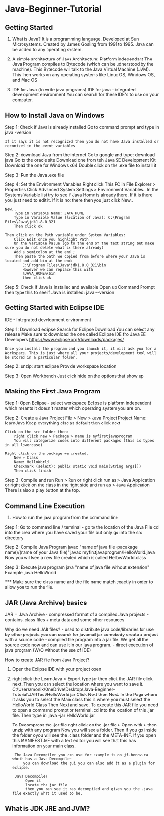 # Java-Beginner-Tutorial

## Getting Started
1. What is Java?
It is a programming language. Developed at Sun Microsystems. Created by James Gosling from 1991 to 1995.
Java can be added to any operating system.

2. A simple architecture of Java
Architecture: Platform independant
The Java Program compiles to Bytecode (which can be udnerstood by the machine). This Bytecode will talk to the Java Virtual Machine (JVM). This then works on any operating systems like Linux OS, Windows OS, and Mac OS

3. IDE for Java (to write java programs)
IDE for java - integrated development environment
You can search for these IDE's to use on your computer. 

## How to Install Java on Windows

Step 1: Check if Java is already installed
    Go to command prompt and type in
    java -version

    If it says it is not recognized then you do not have Java installed or reconized in the event variables

Step 2: download Java from the internet
    Go to google and type: download java
    Go to the oracle site
    Download one from teh Java SE Development Kit
    Download the one for Windows x64
    Double click on the .exe file to install it

Step 3: Run the Java .exe file

Step 4: Set the Environment Variables
    Right click This PC in File Explorer > Properties
    Click Advanced System Settings > Environment Variables..
    In the Systems Variable list try to see if Java Home is already there. If it is there you just need to edit it. 
    If it is not there then you just click New.. 

    New..
        Type in Variable Name: JAVA_HOME
        Type in Varaible Value (location of Java): C:\Program Files\Java\jdk1.8.0_321
        Then click ok
    
    Then click on the Path variable under System Variables:
        Click Edit once you highlight Path
        On the Variable Value (go to the end of the text string but make sure you do not delete what is there already)
        Add a semicolon at the end ;
        Then paste the path we copied from before where your Java is located and add bin at the end: 
            C:\Program Files\Java\jdk1.8.0_321\bin
            However we can replace this with 
            %JAVA_HOME%\bin
            then click ok
        
Step 5: Check if Java is installed and available
    Open up Command Prompt then type this to see if Java is installed:
    java --version


## Getting Started with Eclipse IDE
IDE - Integrated development environment

Step 1: Download eclipse
    Search for Eclipse Download
    You can select any release
    Make sure to download the one called Eclipse IDE fro Java EE Developers
    https://www.eclipse.org/downloads/packages/

    Once you install the program and you launch it, it will ask you for a Workspace. This is just where all your projects/development tool will be stored in a particular folder.

Step 2: unzip: start eclipse
    Provide workspace location

Step 3: Open Workbench
    Just click hide on the options that show up


## Making the First Java Program
Step 1: Open Eclipse - select workspace
    Eclipse is platform independent which meants it doesn't matter which operating system you are on.

Step 2: Create a Java Project
    File > New > Java Project
        Project Name: learnJava
        Keep everything else as default then click next

    Click on the src folder then:
        right click new > Package > name is myfirstjavaprogram
        You will categorize codes into different packages (this is types in all lowercase)
    
    Right click on the package we created:
        New > Class
        Name: HelloWorld
        Checkmark (select): public static void main(String args[])
        Then click finish

Step 3: Compile and run
    Run > Run
    or right click run as > Java Application
    or right click on the class in the right side and run as > Java Application
    There is also a play button at the top.

## Command Line Execution
1. How to run the java program from the command line

Step 1: Go to command line / terminal - go to the location of the Java File
    cd into the area where you have saved your file but only go into the src directory


Step 2: Compile Java Program
    javac "name of java file (pacakage name)/(name of your Java file)"
    javac myfirstjavaprogram/HelloWorld.java
    Now you wil lsee a new file created which is called HellowWorld.class

Step 3: Execute java program
    java "name of java file without extension"
    Example: java HelloWorld

*** Make sure the class name and the file name match exactly in order to allow you to run the file.

## JAR (Java Archive) basics
JAR = Java Archive 
    - compressed format of a compiled Java projects
    - contains .class files + meta data and some other resources

Why do we need JAR files?
    - used to distribute java code/libraries for use by other projects
        you can search for javamail jar
        somebody create a project with a source code - compiled the program into a jar file. We get all the source code now and can use it in our java program. 
    - direct execution of java program (W/O without the use of IDE)

How to create JAR file from Java Project?
1. Open the Eclipse IDE with your project open
2. right click the LearnJava > Export
    type jar then click the JAR file
    click next. Then you can select the location where you want to save it.
    C:\Users\monik\OneDrive\Desktop\Java-Beginner-Tutorial\JARTest\HelloWorld.jar
    Click Next then Next. In the Page where it asks you to select the Main class this is where you must select the HelloWorld Class
    Then Next and save.
    To execute this JAR file you need to open a command prompt or terminal. cd into the location of this .jar file. 
    Then type in:
        java -jar HelloWorld.jar

    To Decompress the .jar file
        right click on the .jar file > Open with > then unzip with any program
        Now you will see a folder. Then if you go inside the folder oyou will see the .class folder and the META-INF. If you open this MANIFEST.MF with a text editor you will see that this has information on your main class. 

        The Java Decompiler you can use for example is on jf.benow.ca whcih has a Java Decompiler
            you can download the gui you can also add it as a plugin for eclipse.
        
        Java Decompiler 
             Open it
             locate the jar file
             then you can see it has decompiled and given you the .java file exactly what it used to be.

## What is JDK JRE and JVM?
